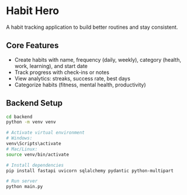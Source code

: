 # Habit Hero

A habit tracking application to build better routines and stay consistent.

## Core Features

* Create habits with name, frequency (daily, weekly), category (health, work, learning), and start date
* Track progress with check-ins or notes
* View analytics: streaks, success rate, best days
* Categorize habits (fitness, mental health, productivity)

## Backend Setup
```bash
cd backend
python -m venv venv

# Activate virtual environment
# Windows:
venv\Scripts\activate
# Mac/Linux:
source venv/bin/activate

# Install dependencies
pip install fastapi uvicorn sqlalchemy pydantic python-multipart

# Run server
python main.py
